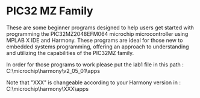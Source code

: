 # PIC32 MZ Family
These are some beginner programs designed to help users get started with programming the PIC32MZ2048EFM064 microchip microcontroller using MPLAB X IDE and Harmony. These programs are ideal for those new to embedded systems programming, offering an approach to understanding and utilizing the capabilities of the PIC32MZ family.

In order for those programs to work please put the lab1 file in this path : C:\microchip\harmony\v2_05_01\apps

Note that "XXX" is changeable according to your Harmony version in : C:\microchip\harmony\XXX\apps 
